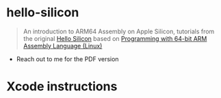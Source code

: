 # hello-silicon
> An introduction to ARM64 Assembly on Apple Silicon, tutorials from the original [Hello Silicon](https://github.com/below/HelloSilicon/tree/main) based on [Programming with 64-bit ARM Assembly Language (Linux)](https://link.springer.com/book/10.1007/978-1-4842-5881-1?source=shoppingads)
- Reach out to me for the PDF version
# Xcode instructions

